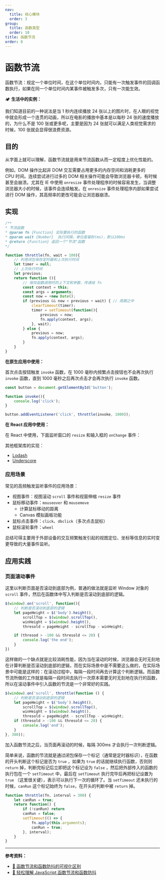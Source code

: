 ```yaml
---
nav:
  title: 核心模块
  order: 3
group:
  title: 函数类型
  order: 10
title: 函数节流
order: 8
---
```


# 函数节流

函数节流：规定一个单位时间，在这个单位时间内，只能有一次触发事件的回调函数执行，如果在同一个单位时间内某事件被触发多次，只有一次能生效。

🏕 **生活中的实例：**

我们知道目前的一种说法是当 1 秒内连续播放 24 张以上的图片时，在人眼的视觉中就会形成一个连贯的动画，所以在电影的播放中基本是以每秒 24 张的速度播放的，为什么不是 100 张或更多呢，主要是因为 24 张就可以满足人类视觉需求的时候，100 张就会显得很浪费资源。

## 目的

从字面上就可以理解，函数节流就是用来节流函数从而一定程度上优化性能的。

例如，DOM 操作比起非 DOM 交互需要占用更多的内存空间和消耗更多的 CPU 时间。连续尝试进行过多的 DOM 相关操作可能会导致浏览器卡顿，有时候甚至会崩溃。尤其在 IE 中使用 `onresize` 事件处理程序的时候容易发生，当调整浏览器大小的时候，该事件会连续触发。在 `onresize` 事件处理程序内部如果尝试进行 DOM 操作，其高频率的更改可能会让浏览器崩溃。

## 实现

```js
/**
* 节流函数
* @param fn {Function} 实际要执行的函数
* @param wait {Number} 	执行间隔，单位是毫秒(ms)，默认100ms
* @return {Function} 返回一个"节流"函数
*/

function throttle(fn, wait = 100){
    // 利用闭包保存定时器和上次执行时间
    let timer = null;
    // 上次执行时间
    let previous;
    return function (){
        // 保存函数调用时的上下文和参数，传递给 fn
        const context = this;
        const args = arguments;
        const now = +new Date();
        if (previous && now < previous + wait) { // 周期之中
            clearTimeout(timer);
            timer = setTimeout(function(){
                previous = now;
                fn.apply(context, args);
            }, wait);
        } else {
            previous = now;
            fn.apply(context, args);
        }
    }
}
```

**在原生应用中使用：**

首次点击按钮触发 `invoke` 函数，在 1000 毫秒内频繁点击按钮也不会再次执行 `invoke` 函数，直到 1000 毫秒之后再次点击才会再次执行 `invoke` 函数。

```js
const button = document.getElementById('button');

function invoke(){
    console.log('click');
}

button.addEventListener('click', throttle(invoke, 1000));
```

**在 React 应用中使用：**

在 React 中使用，下面监听窗口的 `resize` 和输入框的 `onChange` 事件：

<!-- ```jsx
import React, { Component } from 'react';
import { throttle } from '@utils/throttle';

export default class Invoke extends Component {
    constructor() {
        super();
        this.change = throttle((e) => {
            console.log(e.target.value);
            console.log('throttle');
        }, 100)
    }

    handleWindowResize(){
        console.log('resize');
    }

    componentDidMount() {
        window.addEventListener('resize', throttle(this.handleWindowResize, 100));
    }

    componentWillUnmount() {
        window.removeEvenetListener('resize', throttle(this.handleWindowResize), 100);
    }

    handleInputChange = (e) => {
        // 持久化
        e.persist();
        this.change(e);
    }

    render() {
        return (
        	<input type="text" onChange={this.handleInputChange}/>
        )
    }
}
``` -->

其他框架库的实现：

* [Lodash](https://github.com/lodash/lodash/blob/master/throttle.js)
* [Underscore](https://underscorejs.org/#throttle)

### 应用场景

常见的高频触发监听事件的应用场景：

- 视图事件：视图滚动 `scroll` 事件和视窗伸缩 `resize` 事件
- 鼠标移动事件：`mouseover` 和 `mousemove`
  - 计算鼠标移动的距离
  - Canvas 模拟画板功能
- 鼠标点击事件：`click`、`dbclick`（多次点击鼠标）
- 鼠标滚轮事件：`wheel`

总结可得主要用于外部设备的交互频繁触发引起的视图定位、坐标等信息的实时变更导致的大量事件监听。

## 应用实践

### 页面滚动事件

这里以判断页面是否滚动到底部为例，普通的做法就是监听 Window 对象的 `scroll` 事件，然后在函数体中写入判断是否滚动到底部的逻辑。

```js
$(window).on('scroll', function(){
    // 判断是否滚动到底部的逻辑
    let pageHeight = $('body').height(),
        scrollTop = $(window).scrollTop(),
        winHeight = $(window).height(),
        thresold = pageHeight - scrollTop - winHeight;

    if (thresod > -100 && thresold <= 20) {
        console.log('the end');
    }
})
```

这样做的一个缺点就是比较消耗性能，因为当在滚动的时候，浏览器会无时无刻地在计算判断是否滚动到底部的逻辑，而在实际场景中是不需要这么做的，在实际场景中可能是这样的：在滚动过程中，每隔一段时间再去计算这个判断逻辑。而函数节流所做的工作就是每隔一段时间去执行一次原本需要无时无刻地在执行的函数，所以在滚动事件中引入函数的节流是一个非常好的实践。

```js
$(window).on('scroll', throttle(function () {
    // 判断是否滚动到底部的逻辑
    let pageHeight = $('body').height(),
        scrollTop = $(window).scrollTop(),
        winHeight = $(window).height(),
        thresold = pageHeight - scrollTop - winHeight;
    if (thresold > -100 && thresold <= 20) {
        console.log('end');
    }
}, 300));
```

加入函数节流之后，当页面再滚动的时候，每隔 300ms 才会执行一次判断逻辑。

简单来说，函数的节流就是通过闭包保存一个标记（通常是定时器标识），在函数的开头判断这个标记是否为 `true` ，如果为 `true` 的话就继续执行函数，否则则 `return` 掉，判断完标记后立即把这个标记设为 `false` ，然后把外部传入的函数的执行包在一个 `setTimeout` 中，最后在 `setTimeout` 执行完毕后再把标记设置为 `true` （这里很关键），表示可以执行下一次的循环了。当 `setTimeout` 还未执行的时候，`canRun` 这个标记始终为 `false`，在开头的判断中被 `return` 掉。

```js
function throttle(fn, interval = 300) {
    let canRun = true;
    return function() {
        if (!canRun) return
        canRun = false;
        setTimeout(() => {
            fn.apply(this.arguments);
            canRun = true;
        }, interval);
    }
}
```

---

**参考资料：**

- [📝 函数节流和函数防抖的可视化区别](http://demo.nimius.net/debounce_throttle/)
- [📝 轻松理解 JavaScript 函数节流和函数防抖](https://juejin.im/post/5a35ed25f265da431d3cc1b1)

